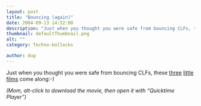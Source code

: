 ```yaml
---
layout: post
title: "Bouncing (again)"
date: 2004-09-13 14:52:00
description: "Just when you thought you were safe from bouncing CLFs, these three little films come along -- -) (Mom, alt-click to download the movie, then open it with &#8220;Quicktime Player&#8221;)&#8230;"
thumbnail: defaultThumbnail.png
alt: ""
category: Techno-bollocks

author: dug
---
```


<p>Just when you thought you were safe from bouncing <span class="caps">CLF</span>s, these <a href="/mm/CLF_and_sophia_bounce_1.3gp">three</a> <a href="/mm/CLF_and_sophia_bounce_2.3gp">little</a> <a href="/mm/CLF_and_sophia_bounce_3.3gp">films</a> come along:-)</p>

<p><em>(Mom, alt-click to download the movie, then open it with &#8220;Quicktime Player&#8221;)</em></p>
